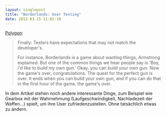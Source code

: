 ```yaml
---
layout: singlepost
title: "Borderlands: User Testing"
date: 2012-03-15 11:02:18
---
```


[Polygon](http://www.polygon.com/gaming/2012/3/14/2861998/gearbox-borderlands-testing):

> Finally: Testers have expectations that may not match the developer's.
>
> For instance, Borderlands is a game about wanting things, Armstrong explained. But one of the common things we hear people say is 'Boy, I'd like to build my own gun.' Okay, you can build your own gun. Now the game's over, congratulations. The quest for the perfect gun is over. It ends when you can build your own gun, and if you can do that in the first hour of the game, the game's over.

In dem Artikel stehen noch andere interessante Dinge, zum Beispiel wie Gearbox mit der Wahrnehmung (Laufgeschwindigkeit, Nachladezeit der Waffen...) spielt, um ihre User zufriedenzustellen. Ohne tatsächlich etwas zu ändern.